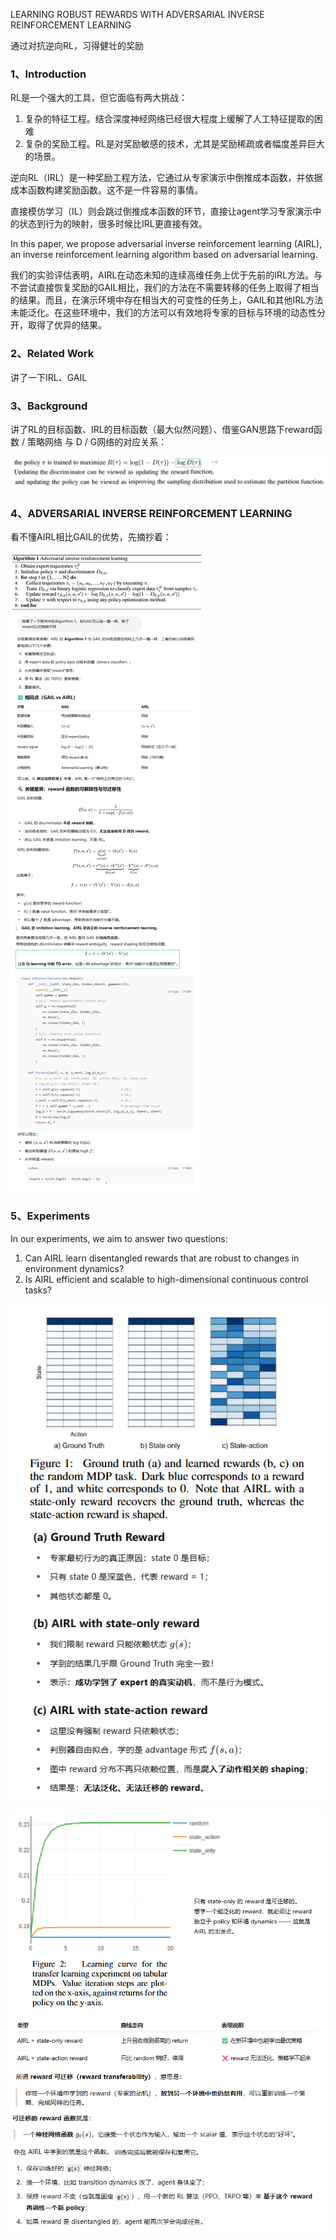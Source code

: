 LEARNING ROBUST REWARDS WITH ADVERSARIAL INVERSE REINFORCEMENT LEARNING

通过对抗逆向RL，习得健壮的奖励

### 1、Introduction

RL是一个强大的工具，但它面临有两大挑战：

1. 复杂的特征工程。结合深度神经网络已经很大程度上缓解了人工特征提取的困难
2. 复杂的奖励工程。RL是对奖励敏感的技术，尤其是奖励稀疏或者幅度差异巨大的场景。

逆向RL（IRL）是一种奖励工程方法，它通过从专家演示中倒推成本函数，并依据成本函数构建奖励函数。这不是一件容易的事情。

直接模仿学习（IL）则会跳过倒推成本函数的环节，直接让agent学习专家演示中的状态到行为的映射，很多时候比IRL更直接有效。

In this paper, we propose adversarial inverse reinforcement learning (AIRL), an inverse reinforcement learning algorithm based on adversarial learning.

我们的实验评估表明，AIRL在动态未知的连续高维任务上优于先前的IRL方法。与不尝试直接恢复奖励的GAIL相比，我们的方法在不需要转移的任务上取得了相当的结果。而且，在演示环境中存在相当大的可变性的任务上，GAIL和其他IRL方法未能泛化。在这些环境中，我们的方法可以有效地将专家的目标与环境的动态性分开，取得了优异的结果。

### 2、Related Work

讲了一下IRL、GAIL

### 3、Background

讲了RL的目标函数、IRL的目标函数（最大似然问题）、借鉴GAN思路下reward函数 / 策略网络 与 D / G网络的对应关系：

![image-20250618191351830](img/image-20250618191351830.png)

### 4、ADVERSARIAL INVERSE REINFORCEMENT LEARNING

看不懂AIRL相比GAIL的优势，先摘抄着：

![image-20250618194535945](img/image-20250618194535945.png)

### 5、Experiments

In our experiments, we aim to answer two questions:
1. Can AIRL learn disentangled rewards that are robust to changes in environment dynamics?
2. Is AIRL efficient and scalable to high-dimensional continuous control tasks?

![image-20250618195346791](img/image-20250618195346791.png)

![image-20250618200329229](img/image-20250618200329229.png)